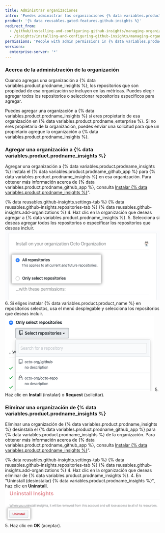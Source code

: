 ```yaml
---
title: Administrar organizaciones
intro: 'Puedes administrar las organizaciones {% data variables.product.prodname_enterprise %} que están incluidas en las métricas.'
product: '{% data reusables.gated-features.github-insights %}'
redirect_from:
  - /github/installing-and-configuring-github-insights/managing-organizations
  - /insights/installing-and-configuring-github-insights/managing-organizations
permissions: 'People with admin permissions in {% data variables.product.prodname_insights %} can manage organizations.'
versions:
  enterprise-server: '*'
---
```

### Acerca de la administración de la organización

Cuando agregas una organización a {% data variables.product.prodname_insights %}, los repositorios que son propiedad de esa organización se incluyen en las métricas. Puedes elegir agregar todos los repositorios o seleccionar repositorios específicos para agregar.

Puedes agregar una organización a {% data variables.product.prodname_insights %} si eres propietario de esa organización en {% data variables.product.prodname_enterprise %}. Si no eres propietario de la organización, puedes enviar una solicitud para que un propietario agregue la organización a {% data variables.product.prodname_insights %}.

### Agregar una organización a {% data variables.product.prodname_insights %}

Agregar una organización a {% data variables.product.prodname_insights %} instala el {% data variables.product.prodname_github_app %} para {% data variables.product.prodname_insights %} en esa organización. Para obtener más información acerca de {% data variables.product.prodname_github_app %}, consulta [Instalar {% data variables.product.prodname_insights %}](/github/installing-and-configuring-github-insights/installing-github-insights)".

{% data reusables.github-insights.settings-tab %}
{% data reusables.github-insights.repositories-tab %}
{% data reusables.github-insights.add-organizations %}
4. Haz clic en la organización que deseas agregar a {% data variables.product.prodname_insights %}.
5. Selecciona si deseas agregar todos los repositorios o especificar los repositorios que deseas incluir. ![Casillas de verificación para agregar todos los repositorios o seleccionar repositorios](/assets/images/help/insights/all-or-select-repos.png)
6. Si eliges instalar {% data variables.product.product_name %} en repositorios selectos, usa el menú desplegable y selecciona los repositorios que deseas incluir. ![Menú desplegable para seleccionar repositorios](/assets/images/help/insights/select-repos.png)
5. Haz clic en **Install** (instalar) o **Request** (solicitar).

### Eliminar una organización de {% data variables.product.prodname_insights %}

Eliminar una organización de {% data variables.product.prodname_insights %} desinstala el {% data variables.product.prodname_github_app %} para {% data variables.product.prodname_insights %} de la organización. Para obtener más información acerca de {% data variables.product.prodname_github_app %}, consulta [Instalar {% data variables.product.prodname_insights %}](/github/installing-and-configuring-github-insights/installing-github-insights)".

{% data reusables.github-insights.settings-tab %}
{% data reusables.github-insights.repositories-tab %}
{% data reusables.github-insights.add-organizations %}
4. Haz clic en la organización que deseas eliminar de {% data variables.product.prodname_insights %}.
4. En "Uninstall (desinstalar) {% data variables.product.prodname_insights %}", haz clic en **Uninstall**. ![Botón desinstalar](/assets/images/help/insights/uninstall-button.png)
5. Haz clic en **OK** (aceptar).
